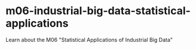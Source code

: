 # m06-industrial-big-data-statistical-applications
Learn about the M06 "Statistical Applications of Industrial Big Data"
